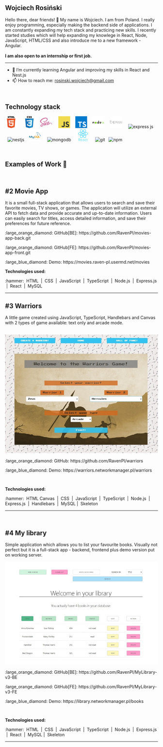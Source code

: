 ## Wojciech Rosiński
Hello there, dear friends! 👋 My name is Wojciech. I am from Poland. I really enjoy programming, especially making the backend side of applications. I am constantly expanding my tech stack and practicing new skills. I recently started studies which will help expanding my knowlege in React, Node, JavaScript, HTML/CSS and also introduce me to a new framework - Angular. <br/>
<br/>
**I am also open to an internship or first job.**
<hr/>

- 🌱 I’m currently learning Angular and improving my skills in React and Nest.js
- 📫 How to reach me: rosinski.wojciech@gmail.com
<br/>

## Technology stack
<p align="left">
<img src="https://raw.githubusercontent.com/devicons/devicon/master/icons/html5/html5-original-wordmark.svg" alt="html5" width="40" height="40"/> &nbsp; &nbsp;
<img src="https://raw.githubusercontent.com/devicons/devicon/master/icons/css3/css3-original-wordmark.svg" alt="css3" width="40" height="40"/> &nbsp;&nbsp;
<img src="https://raw.githubusercontent.com/devicons/devicon/master/icons/sass/sass-original.svg" alt="sass" width="40" height="40"/> &nbsp; &nbsp;
<img src="https://raw.githubusercontent.com/devicons/devicon/master/icons/javascript/javascript-original.svg" alt="javascript" width="40" height="40"/> &nbsp;&nbsp;
<img src="https://raw.githubusercontent.com/devicons/devicon/master/icons/typescript/typescript-original.svg" alt="typescript" width="40" height="40"/> &nbsp;&nbsp;
<img src="https://raw.githubusercontent.com/devicons/devicon/master/icons/nodejs/nodejs-original-wordmark.svg" alt="nodejs" width="40" height="40"/> &nbsp; &nbsp;
<img src="https://raw.githubusercontent.com/github/explore/80688e429a7d4ef2fca1e82350fe8e3517d3494d/topics/express/express.png" alt="express js" height="40"/> &nbsp; &nbsp;
<img src="https://www.vectorlogo.zone/logos/handlebarsjs/handlebarsjs-ar21.svg" alt="express js" height="40"/> &nbsp; &nbsp;
<img src="https://www.vectorlogo.zone/logos/nestjs/nestjs-icon.svg" alt="nestjs" width="40" height="40"/>  &nbsp;&nbsp;
<img src="https://raw.githubusercontent.com/devicons/devicon/master/icons/mysql/mysql-original-wordmark.svg" alt="mysql" width="40" height="40"/> &nbsp; &nbsp;
<img src="https://www.svgrepo.com/show/331488/mongodb.svg" alt="mongodb" width="40" height="40"/> &nbsp; &nbsp;
<img src="https://raw.githubusercontent.com/devicons/devicon/master/icons/react/react-original-wordmark.svg" alt="react" width="40" height="40"/> &nbsp; &nbsp;
<img src="https://www.vectorlogo.zone/logos/git-scm/git-scm-icon.svg" alt="git" width="40" height="40"/>&nbsp;&nbsp;
<img src="https://www.vectorlogo.zone/logos/npmjs/npmjs-ar21.svg" alt="npm" width="40" height="40"/>&nbsp;&nbsp;
</p>
<br/>

## Examples of Work :briefcase:

<br/>

## #2 Movie App

<p>It is a small full-stack application that allows users to search and save their favorite movies, TV shows, or games. The application will utilize an external API to fetch data and provide accurate and up-to-date information. Users can easily search for titles, access detailed information, and save their preferences for future reference.</p>

<p> :large_orange_diamond: GitHub[BE]: https://github.com/RavenPl/movies-app-back.git</p>
<p> :large_orange_diamond: GitHub[FE]: https://github.com/RavenPl/movies-app-front.git</p>
<p> :large_blue_diamond: Demo: https://movies.raven-pl.usermd.net/movies</p>

**Technologies used:**

<p>:hammer:&nbsp HTML &nbsp|&nbsp CSS &nbsp|&nbsp JavaScript &nbsp|&nbsp TypeScript &nbsp|&nbsp Node.js &nbsp|&nbsp Express.js &nbsp|&nbsp React &nbsp|&nbsp MySQL&nbsp <p>
<hr/>

## #3 Warriors

<p>A little game created using JavaScript, TypeScript, Handlebars and Canvas with 2 types of game available: text only and arcade mode. </p> <br/>
<img src="home.jpg" />
<p> :large_orange_diamond: GitHub: https://github.com/RavenPl/warriors</p>
<p> :large_blue_diamond: Demo: https://warriors.networkmanager.pl/warriors</p>
<br/>

**Technologies used:**

<p>:hammer:&nbsp HTML Canvas &nbsp|&nbsp CSS &nbsp|&nbsp JavaScript &nbsp|&nbsp TypeScript &nbsp|&nbsp Node.js &nbsp|&nbsp Express.js &nbsp|&nbsp Handlebars &nbsp|&nbsp MySQL&nbsp|&nbsp Skeleton <p>

<hr/>
<br/>

## #4 My library 

<p>Simple application which allows you to list your favourite books. Visually not perfect but it is a full-stack app - backend, frontend plus demo version put on working server.</p>
<img src="mainView.jpg" />
<p> :large_orange_diamond: GitHub[BE]: https://github.com/RavenPl/MyLibrary-v3-BE</p>
<p> :large_orange_diamond: GitHub[FE]: https://github.com/RavenPl/MyLibrary-v3-FE</p>
<p> :large_blue_diamond: Demo: https://library.networkmanager.pl/books</p>
<br/>

**Technologies used:**

<p>:hammer:&nbsp HTML &nbsp|&nbsp CSS &nbsp|&nbsp JavaScript &nbsp|&nbsp TypeScript &nbsp|&nbsp Node.js &nbsp|&nbsp Express.js &nbsp|&nbsp React &nbsp|&nbsp MySQL&nbsp|&nbsp Skeleton <p>
<hr/>
